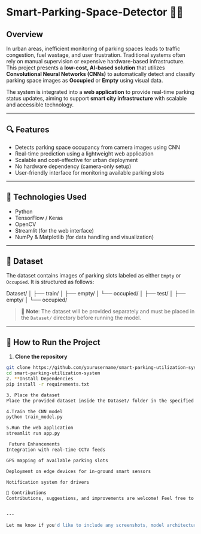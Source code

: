 # Smart-Parking-Space-Detector 🚗📸

## Overview

In urban areas, inefficient monitoring of parking spaces leads to traffic congestion, fuel wastage, and user frustration. Traditional systems often rely on manual supervision or expensive hardware-based infrastructure. This project presents a **low-cost, AI-based solution** that utilizes **Convolutional Neural Networks (CNNs)** to automatically detect and classify parking space images as **Occupied** or **Empty** using visual data.

The system is integrated into a **web application** to provide real-time parking status updates, aiming to support **smart city infrastructure** with scalable and accessible technology.

---

## 🔍 Features

- Detects parking space occupancy from camera images using CNN
- Real-time prediction using a lightweight web application
- Scalable and cost-effective for urban deployment
- No hardware dependency (camera-only setup)
- User-friendly interface for monitoring available parking slots

---

## 🧠 Technologies Used

- Python
- TensorFlow / Keras
- OpenCV
- Streamlit (for the web interface)
- NumPy & Matplotlib (for data handling and visualization)

---

## 📂 Dataset

The dataset contains images of parking slots labeled as either `Empty` or `Occupied`. It is structured as follows:

Dataset/
│
├── train/
│ ├── empty/
│ └── occupied/
│
├── test/
│ ├── empty/
│ └── occupied/


> 📌 **Note**: The dataset will be provided separately and must be placed in the `Dataset/` directory before running the model.

---

## 🚀 How to Run the Project

1. **Clone the repository**

```bash
git clone https://github.com/yourusername/smart-parking-utilization-system.git
cd smart-parking-utilization-system
2. **Install Dependencies
pip install -r requirements.txt

3. Place the dataset
Place the provided dataset inside the Dataset/ folder in the specified format.

4.Train the CNN model
python train_model.py

5.Run the web application
streamlit run app.py

 Future Enhancements
Integration with real-time CCTV feeds

GPS mapping of available parking slots

Deployment on edge devices for in-ground smart sensors

Notification system for drivers

🤝 Contributions
Contributions, suggestions, and improvements are welcome! Feel free to fork the repo and submit a pull request.


---

Let me know if you'd like to include any screenshots, model architecture diagram, or dataset source info in the README as well!



